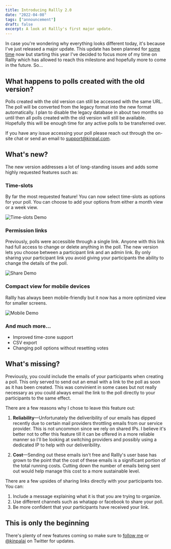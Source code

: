```yaml
---
title: Introducing Rallly 2.0
date: "2022-04-08"
tags: ["announcement"]
draft: false
excerpt: A look at Rallly's first major update.
---
```


In case you're wondering why everything looks different today, it's because I've
just released a major update. This update has been planned for [some time](https://twitter.com/imlukevella/status/1288066459248349184)
now but starting this year I've decided to focus more of my time on Rallly which has allowed
to reach this milestone and hopefully more to come in the future. So…

## What happens to polls created with the old version?

Polls created with the old version can still be accessed with the same URL.
The poll will be converted from the legacy format into the new format automatically.
I plan to disable the legacy database in about two months so until then all
polls created with the old version will still be available. Hopefully this will
be enough time for any active polls to be transferred over.

If you have any issue accessing your poll please reach out through the on-site chat or send an email to [support@kinpal.com](mailto:support@kinpal.com).

## What's new?

The new version addresses a lot of long-standing issues and adds some highly requested features such as:

### Time-slots

By far the most requested feature! You can now select time-slots as options for your poll.
You can choose to add your options from either a month view or a week view.

![Time-slots Demo](/static/images/timeslots-demo.gif)

### Permission links

Previously, polls were accessible through a single link. Anyone with this link
had full access to change or delete anything in the poll. The new version lets
you choose between a participant link and an admin link. By only sharing your
participant link you avoid giving your participants the ability to change the
details of the poll.

![Share Demo](/static/images/share-demo.gif)

### Compact view for mobile devices

Rallly has always been mobile-friendly but it now has a more optimized view for smaller screens.

![Mobile Demo](/static/images/mobile-demo.gif)

### And much more…

- Improved time-zone support
- CSV export
- Changing poll options without resetting votes

## What's missing?

Previously, you could include the emails of your participants when creating a poll. This only served to
send out an email with a link to the poll as soon as it has been created. This was convinient in some cases but not
really necessary as you could always email the link to the poll directly to your participants to the same effect.

There are a few reasons why I chose to leave this feature out:

1. **Reliability**&mdash;Unfortunately the deliveribility of our emails has dipped recently
   due to certain mail providers throttling emails from our service provider. This is not uncommon since we
   rely on shared IPs. I believe it's better not to offer this feature till it can be offered in a more reliable
   manner so I'll be looking at switching providers and possibly using a dedicated IP to help with
   our deliveribility.

2. **Cost**&mdash;Sending out these emails isn't free and Rallly's user base has grown to the point that
   the cost of these emails is a significant portion of the total running costs. Cutting down the number of emails
   being sent out would help manage this cost to a more sustainable level.

There are a few upsides of sharing links directly with your participants too. You can:

1. Include a message explaining what it is that you are trying to organize.
2. Use different channels such as whatapp or facebook to share your poll.
3. Be more confident that your participants have received your link.

## This is only the beginning

There's plenty of new features coming so make sure to [follow me](https://twitter.com/imlukevella) or [@kinpalai](https://twitter.com/kinpalai) on Twitter for updates.
